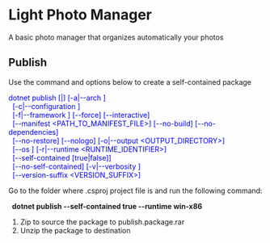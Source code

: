 # Light Photo Manager
A basic photo manager that organizes automatically your photos

## Publish
Use the command and options below to create a self-contained package <br/>

<span style="color:blue">dotnet publish [<PROJECT>|<SOLUTION>] [-a|--arch <ARCHITECTURE>] </span><br/>
<span style="color:blue">&nbsp;&nbsp;[-c|--configuration <CONFIGURATION>] </span><br/>
<span style="color:blue">&nbsp;&nbsp;[-f|--framework <FRAMEWORK>] [--force] [--interactive] </span><br/>
<span style="color:blue">&nbsp;&nbsp;[--manifest <PATH_TO_MANIFEST_FILE>] [--no-build] [--no-dependencies] </span><br/>
<span style="color:blue">&nbsp;&nbsp;[--no-restore] [--nologo] [-o|--output <OUTPUT_DIRECTORY>] </span><br/>
<span style="color:blue">&nbsp;&nbsp;[--os <OS>] [-r|--runtime <RUNTIME_IDENTIFIER>] </span><br/>
<span style="color:blue">&nbsp;&nbsp;[--self-contained [true|false]] </span><br/>
<span style="color:blue">&nbsp;&nbsp;[--no-self-contained] [-v|--verbosity <LEVEL>] </span><br/>
<span style="color:blue">&nbsp;&nbsp;[--version-suffix <VERSION_SUFFIX>] </span><br/>

Go to the folder where .csproj project file is and run the following command: <br/>

&ensp;**dotnet publish --self-contained true --runtime win-x86** <br/>

1) Zip to source the package to publish.package.rar<br/>
2) Unzip the package to destination 



